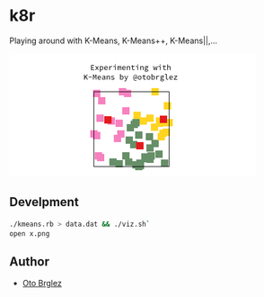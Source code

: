 # k8r

Playing around with K-Means, K-Means++, K-Means||,...

![K-Means](x.png)

## Develpment

```bash
./kmeans.rb > data.dat && ./viz.sh`
open x.png
```

## Author

- [Oto Brglez](https://github.com/otobrglez)
